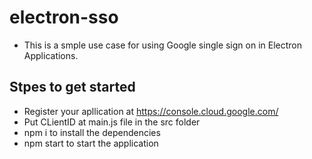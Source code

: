 # electron-sso
- This is a smple use case for using Google single sign on in Electron Applications.
## Stpes to get started
- Register your apllication at https://console.cloud.google.com/
- Put CLientID at main.js file in the src folder
- npm i to install the dependencies
- npm start to start the application 